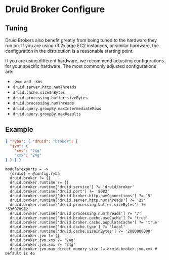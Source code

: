 
# Druid Broker Configure

## Tuning

Druid Brokers also benefit greatly from being tuned to the hardware they run on.
If you are using r3.2xlarge EC2 instances, or similar hardware, the
configuration in the distribution is a reasonable starting point.

If you are using different hardware, we recommend adjusting configurations for
your specific hardware. The most commonly adjusted configurations are:

*   `-Xmx and -Xms`
*   `druid.server.http.numThreads`
*   `druid.cache.sizeInBytes`
*   `druid.processing.buffer.sizeBytes`
*   `druid.processing.numThreads`
*   `druid.query.groupBy.maxIntermediateRows`
*   `druid.query.groupBy.maxResults`

## Example

```json
{ "ryba": { "druid": "broker": {
  "jvm": {
    "xms": "24g"
    "xmx": "24g"
} } } }
```

    module.exports = ->
      {druid} = @config.ryba
      druid.broker ?= {}
      druid.broker.runtime ?= {}
      druid.broker.runtime['druid.service'] ?= 'druid/broker'
      druid.broker.runtime['druid.port'] ?= '8082'
      druid.broker.runtime['druid.broker.http.numConnections'] ?= '5'
      druid.broker.runtime['druid.server.http.numThreads'] ?= '25'
      druid.broker.runtime['druid.processing.buffer.sizeBytes'] ?= '536870912'
      druid.broker.runtime['druid.processing.numThreads'] ?= '7'
      druid.broker.runtime['druid.broker.cache.useCache'] ?= 'true'
      druid.broker.runtime['druid.broker.cache.populateCache'] ?= 'true'
      druid.broker.runtime['druid.cache.type'] ?= 'local'
      druid.broker.runtime['druid.cache.sizeInBytes'] ?= '2000000000'
      druid.broker.jvm ?= {}
      druid.broker.jvm.xms ?= '24g'
      druid.broker.jvm.xmx ?= '24g'
      druid.broker.jvm.max_direct_memory_size ?= druid.broker.jvm.xmx # Default is 4G

